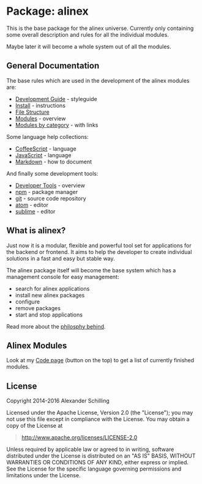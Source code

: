 Package: alinex
=================================================

This is the base package for the alinex universe. Currently only
containing some overall description and rules for all the individual modules.

Maybe later it will become a whole system out of all the modules.


General Documentation
-------------------------------------------------

The base rules which are used in the development of the alinex modules are:

- [Development Guide](src/doc/developguide.md) - styleguide
- [Install](src/doc/install.md) - instructions
- [File Structure](src/doc/filestructure.md)
- [Modules](src/doc/modules.md) - overview
- [Modules by category](src/doc/category.md) - with links

Some language help collections:

- [CoffeeScript](src/doc/coffee.md) - language
- [JavaScript](src/doc/javascript.md) - language
- [Markdown](src/doc/markdown.md) - how to document

And finally some development tools:

- [Developer Tools](src/doc/developtools.md) - overview
- [npm](src/doc/npm.md) - package manager
- [git](src/doc/git.md) - source code repository
- [atom](src/doc/atom.md) - editor
- [sublime](src/doc/sublime.md) - editor


What is alinex?
-------------------------------------------------

Just now it is a modular, flexible and powerful tool set for applications for the
backend or frontend.
It aims to help the developer to create individual solutions in a fast and easy
but stable way.

The alinex package itself will become the base system which has a management
console for easy management:

- search for alinex applications
- install new alinex packages
- configure
- remove packages
- start and stop applications

Read more about the [philosphy behind](http://alinex.github.io/develop/alinex.html).


Alinex Modules
-------------------------------------------------

Look at my [Code page](http://alinex.github.io/code.html) (button on the top)
to get a list of currently finished modules.


License
-------------------------------------------------

Copyright 2014-2016 Alexander Schilling

Licensed under the Apache License, Version 2.0 (the "License");
you may not use this file except in compliance with the License.
You may obtain a copy of the License at

>  <http://www.apache.org/licenses/LICENSE-2.0>

Unless required by applicable law or agreed to in writing, software
distributed under the License is distributed on an "AS IS" BASIS,
WITHOUT WARRANTIES OR CONDITIONS OF ANY KIND, either express or implied.
See the License for the specific language governing permissions and
limitations under the License.
